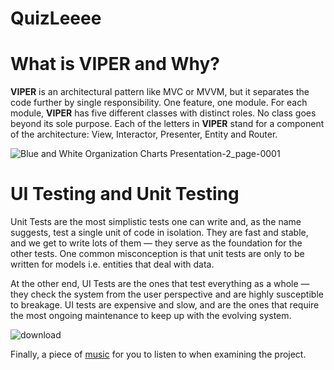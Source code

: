 # QuizLeeee

# What is VIPER and Why?
**VIPER** is an architectural pattern like MVC or MVVM, but it separates the code further by single responsibility.
One feature, one module. For each module, **VIPER** has five different classes with distinct roles. No class goes beyond its sole purpose.
Each of the letters in **VIPER** stand for a component of the architecture: View, Interactor, Presenter, Entity and Router.

![Blue and White Organization Charts Presentation-2_page-0001](https://github.com/Brsrld/QuizLeeee/assets/35069032/d6fa0604-ce0b-4c05-8d12-69dce270f397)

# UI Testing and Unit Testing

Unit Tests are the most simplistic tests one can write and, as the name suggests, test a single unit of code in isolation.
They are fast and stable, and we get to write lots of them — they serve as the foundation for the other tests. One common misconception is that unit tests are only to be written for models i.e. entities that deal with data.

At the other end, UI Tests are the ones that test everything as a whole — they check the system from the user perspective and are highly susceptible to breakage.
UI tests are expensive and slow, and are the ones that require the most ongoing maintenance to keep up with the evolving system.

![download](https://github.com/Brsrld/BombNews/assets/35069032/c9068ffd-24d3-4d41-b4a0-9e753ac84282)

Finally, a piece of [music](https://www.youtube.com/watch?v=Aq2PNBN_zz4) for you to listen to when examining the project. 
